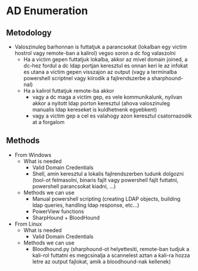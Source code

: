# AD Enumeration
## Metodology
* Valoszinuleg barhonnan is futtatjuk a parancsokat (lokalban egy victim hostrol vagy remote-ban a kalirol) vegso soron a dc fog valaszolni
  * Ha a victim gepen futtatjuk lokalba, akkor az mivel domain joined, a dc-hez fordul a dc ldap portjan keresztul es onnan keri le az infokat es utana a victim gepen visszajon az output (vagy a terminalba powershell scriptnel vagy kiirodik a fajlrendszerbe a sharphound-nal)
  * Ha a kalirol futtatjuk remote-ba akkor
    * vagy a dc maga a victim gep, es vele kommunikalunk, nyilvan akkor a nyitott ldap porton keresztul (ahova valoszinuleg manualis ldap kereseket is kuldhetnenk egyebkent)
    * vagy a victim gep a cel es valahogy azon keresztul csatornazodik at a forgalom 
## Methods
* From Windows
  * What is needed
    * Valid Domain Credentials
    * Shell, amin keresztul a lokalis fajlrendszerben tudunk dolgozni (tool-ot felmasolni, binaris fajlt vagy powershell fajlt futtatni, powershell parancsokat kiadni, ...)
  * Methods we can use
    * Manual powershell scripting (creating LDAP objects, building ldap queries, handling ldap response, etc...)
    * PowerView functions
    * SharpHound + BloodHound
* From Linux
  * What is needed
    * Valid Domain Credentials
  * Methods we can use
    * Bloodhound.py (sharphound-ot helyettesiti, remote-ban tudjuk a kali-rol futtatni es megcsinalja a scannelest aztan a kali-ra hozza letre az output fajlokat, amik a bloodhound-nak kellenek)
